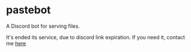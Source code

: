 # pastebot

A Discord bot for serving files.

It's ended its service, due to discord link expiration. If you need it, contact me [here](https://www.randomairborne.dev/contact/)